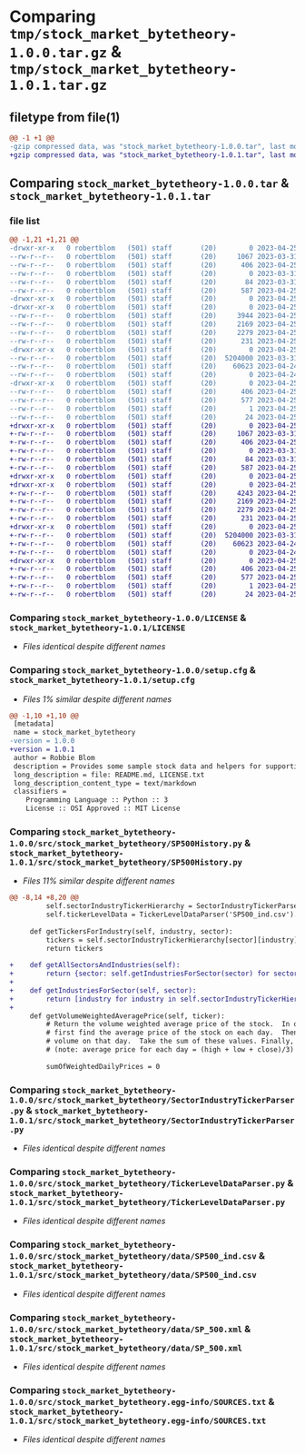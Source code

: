 # Comparing `tmp/stock_market_bytetheory-1.0.0.tar.gz` & `tmp/stock_market_bytetheory-1.0.1.tar.gz`

## filetype from file(1)

```diff
@@ -1 +1 @@
-gzip compressed data, was "stock_market_bytetheory-1.0.0.tar", last modified: Tue Apr 25 21:05:05 2023, max compression
+gzip compressed data, was "stock_market_bytetheory-1.0.1.tar", last modified: Tue Apr 25 22:42:13 2023, max compression
```

## Comparing `stock_market_bytetheory-1.0.0.tar` & `stock_market_bytetheory-1.0.1.tar`

### file list

```diff
@@ -1,21 +1,21 @@
-drwxr-xr-x   0 robertblom   (501) staff       (20)        0 2023-04-25 21:05:05.588930 stock_market_bytetheory-1.0.0/
--rw-r--r--   0 robertblom   (501) staff       (20)     1067 2023-03-31 18:16:25.000000 stock_market_bytetheory-1.0.0/LICENSE
--rw-r--r--   0 robertblom   (501) staff       (20)      406 2023-04-25 21:05:05.589008 stock_market_bytetheory-1.0.0/PKG-INFO
--rw-r--r--   0 robertblom   (501) staff       (20)        0 2023-03-31 22:41:33.000000 stock_market_bytetheory-1.0.0/README.md
--rw-r--r--   0 robertblom   (501) staff       (20)       84 2023-03-31 18:46:07.000000 stock_market_bytetheory-1.0.0/pyproject.toml
--rw-r--r--   0 robertblom   (501) staff       (20)      587 2023-04-25 21:05:05.589267 stock_market_bytetheory-1.0.0/setup.cfg
-drwxr-xr-x   0 robertblom   (501) staff       (20)        0 2023-04-25 21:05:05.578614 stock_market_bytetheory-1.0.0/src/
-drwxr-xr-x   0 robertblom   (501) staff       (20)        0 2023-04-25 21:05:05.580452 stock_market_bytetheory-1.0.0/src/stock_market_bytetheory/
--rw-r--r--   0 robertblom   (501) staff       (20)     3944 2023-04-25 19:22:56.000000 stock_market_bytetheory-1.0.0/src/stock_market_bytetheory/SP500History.py
--rw-r--r--   0 robertblom   (501) staff       (20)     2169 2023-04-25 19:21:06.000000 stock_market_bytetheory-1.0.0/src/stock_market_bytetheory/SectorIndustryTickerParser.py
--rw-r--r--   0 robertblom   (501) staff       (20)     2279 2023-04-25 19:20:58.000000 stock_market_bytetheory-1.0.0/src/stock_market_bytetheory/TickerLevelDataParser.py
--rw-r--r--   0 robertblom   (501) staff       (20)      231 2023-04-25 19:59:08.000000 stock_market_bytetheory-1.0.0/src/stock_market_bytetheory/__init__.py
-drwxr-xr-x   0 robertblom   (501) staff       (20)        0 2023-04-25 21:05:05.588837 stock_market_bytetheory-1.0.0/src/stock_market_bytetheory/data/
--rw-r--r--   0 robertblom   (501) staff       (20)  5204000 2023-03-31 20:35:29.000000 stock_market_bytetheory-1.0.0/src/stock_market_bytetheory/data/SP500_ind.csv
--rw-r--r--   0 robertblom   (501) staff       (20)    60623 2023-04-24 21:18:29.000000 stock_market_bytetheory-1.0.0/src/stock_market_bytetheory/data/SP_500.xml
--rw-r--r--   0 robertblom   (501) staff       (20)        0 2023-04-24 20:04:28.000000 stock_market_bytetheory-1.0.0/src/stock_market_bytetheory/data/__init__.py
-drwxr-xr-x   0 robertblom   (501) staff       (20)        0 2023-04-25 21:05:05.581113 stock_market_bytetheory-1.0.0/src/stock_market_bytetheory.egg-info/
--rw-r--r--   0 robertblom   (501) staff       (20)      406 2023-04-25 21:05:05.000000 stock_market_bytetheory-1.0.0/src/stock_market_bytetheory.egg-info/PKG-INFO
--rw-r--r--   0 robertblom   (501) staff       (20)      577 2023-04-25 21:05:05.000000 stock_market_bytetheory-1.0.0/src/stock_market_bytetheory.egg-info/SOURCES.txt
--rw-r--r--   0 robertblom   (501) staff       (20)        1 2023-04-25 21:05:05.000000 stock_market_bytetheory-1.0.0/src/stock_market_bytetheory.egg-info/dependency_links.txt
--rw-r--r--   0 robertblom   (501) staff       (20)       24 2023-04-25 21:05:05.000000 stock_market_bytetheory-1.0.0/src/stock_market_bytetheory.egg-info/top_level.txt
+drwxr-xr-x   0 robertblom   (501) staff       (20)        0 2023-04-25 22:42:13.707504 stock_market_bytetheory-1.0.1/
+-rw-r--r--   0 robertblom   (501) staff       (20)     1067 2023-03-31 18:16:25.000000 stock_market_bytetheory-1.0.1/LICENSE
+-rw-r--r--   0 robertblom   (501) staff       (20)      406 2023-04-25 22:42:13.707635 stock_market_bytetheory-1.0.1/PKG-INFO
+-rw-r--r--   0 robertblom   (501) staff       (20)        0 2023-03-31 22:41:33.000000 stock_market_bytetheory-1.0.1/README.md
+-rw-r--r--   0 robertblom   (501) staff       (20)       84 2023-03-31 18:46:07.000000 stock_market_bytetheory-1.0.1/pyproject.toml
+-rw-r--r--   0 robertblom   (501) staff       (20)      587 2023-04-25 22:42:13.707918 stock_market_bytetheory-1.0.1/setup.cfg
+drwxr-xr-x   0 robertblom   (501) staff       (20)        0 2023-04-25 22:42:13.698514 stock_market_bytetheory-1.0.1/src/
+drwxr-xr-x   0 robertblom   (501) staff       (20)        0 2023-04-25 22:42:13.700211 stock_market_bytetheory-1.0.1/src/stock_market_bytetheory/
+-rw-r--r--   0 robertblom   (501) staff       (20)     4243 2023-04-25 22:39:00.000000 stock_market_bytetheory-1.0.1/src/stock_market_bytetheory/SP500History.py
+-rw-r--r--   0 robertblom   (501) staff       (20)     2169 2023-04-25 19:21:06.000000 stock_market_bytetheory-1.0.1/src/stock_market_bytetheory/SectorIndustryTickerParser.py
+-rw-r--r--   0 robertblom   (501) staff       (20)     2279 2023-04-25 19:20:58.000000 stock_market_bytetheory-1.0.1/src/stock_market_bytetheory/TickerLevelDataParser.py
+-rw-r--r--   0 robertblom   (501) staff       (20)      231 2023-04-25 19:59:08.000000 stock_market_bytetheory-1.0.1/src/stock_market_bytetheory/__init__.py
+drwxr-xr-x   0 robertblom   (501) staff       (20)        0 2023-04-25 22:42:13.707406 stock_market_bytetheory-1.0.1/src/stock_market_bytetheory/data/
+-rw-r--r--   0 robertblom   (501) staff       (20)  5204000 2023-03-31 20:35:29.000000 stock_market_bytetheory-1.0.1/src/stock_market_bytetheory/data/SP500_ind.csv
+-rw-r--r--   0 robertblom   (501) staff       (20)    60623 2023-04-24 21:18:29.000000 stock_market_bytetheory-1.0.1/src/stock_market_bytetheory/data/SP_500.xml
+-rw-r--r--   0 robertblom   (501) staff       (20)        0 2023-04-24 20:04:28.000000 stock_market_bytetheory-1.0.1/src/stock_market_bytetheory/data/__init__.py
+drwxr-xr-x   0 robertblom   (501) staff       (20)        0 2023-04-25 22:42:13.700818 stock_market_bytetheory-1.0.1/src/stock_market_bytetheory.egg-info/
+-rw-r--r--   0 robertblom   (501) staff       (20)      406 2023-04-25 22:42:13.000000 stock_market_bytetheory-1.0.1/src/stock_market_bytetheory.egg-info/PKG-INFO
+-rw-r--r--   0 robertblom   (501) staff       (20)      577 2023-04-25 22:42:13.000000 stock_market_bytetheory-1.0.1/src/stock_market_bytetheory.egg-info/SOURCES.txt
+-rw-r--r--   0 robertblom   (501) staff       (20)        1 2023-04-25 22:42:13.000000 stock_market_bytetheory-1.0.1/src/stock_market_bytetheory.egg-info/dependency_links.txt
+-rw-r--r--   0 robertblom   (501) staff       (20)       24 2023-04-25 22:42:13.000000 stock_market_bytetheory-1.0.1/src/stock_market_bytetheory.egg-info/top_level.txt
```

### Comparing `stock_market_bytetheory-1.0.0/LICENSE` & `stock_market_bytetheory-1.0.1/LICENSE`

 * *Files identical despite different names*

### Comparing `stock_market_bytetheory-1.0.0/setup.cfg` & `stock_market_bytetheory-1.0.1/setup.cfg`

 * *Files 1% similar despite different names*

```diff
@@ -1,10 +1,10 @@
 [metadata]
 name = stock_market_bytetheory
-version = 1.0.0
+version = 1.0.1
 author = Robbie Blom
 description = Provides some sample stock data and helpers for supporting a stock samples app
 long_description = file: README.md, LICENSE.txt
 long_description_content_type = text/markdown
 classifiers = 
 	Programming Language :: Python :: 3
 	License :: OSI Approved :: MIT License
```

### Comparing `stock_market_bytetheory-1.0.0/src/stock_market_bytetheory/SP500History.py` & `stock_market_bytetheory-1.0.1/src/stock_market_bytetheory/SP500History.py`

 * *Files 11% similar despite different names*

```diff
@@ -8,14 +8,20 @@
         self.sectorIndustryTickerHierarchy = SectorIndustryTickerParser('SP_500.xml').parse()
         self.tickerLevelData = TickerLevelDataParser('SP500_ind.csv').parse()
 
     def getTickersForIndustry(self, industry, sector):
         tickers = self.sectorIndustryTickerHierarchy[sector][industry]
         return tickers
 
+    def getAllSectorsAndIndustries(self):
+        return {sector: self.getIndustriesForSector(sector) for sector in self.sectorIndustryTickerHierarchy.keys()}
+
+    def getIndustriesForSector(self, sector):
+        return [industry for industry in self.sectorIndustryTickerHierarchy[sector].keys()]
+
     def getVolumeWeightedAveragePrice(self, ticker):
         # Return the volume weighted average price of the stock.  In order to do this,
         # first find the average price of the stock on each day.  Then, multiply that price with the
         # volume on that day.  Take the sum of these values. Finally, divide that value by the sum of all the volumes.
         # (note: average price for each day = (high + low + close)/3)
 
         sumOfWeightedDailyPrices = 0
```

### Comparing `stock_market_bytetheory-1.0.0/src/stock_market_bytetheory/SectorIndustryTickerParser.py` & `stock_market_bytetheory-1.0.1/src/stock_market_bytetheory/SectorIndustryTickerParser.py`

 * *Files identical despite different names*

### Comparing `stock_market_bytetheory-1.0.0/src/stock_market_bytetheory/TickerLevelDataParser.py` & `stock_market_bytetheory-1.0.1/src/stock_market_bytetheory/TickerLevelDataParser.py`

 * *Files identical despite different names*

### Comparing `stock_market_bytetheory-1.0.0/src/stock_market_bytetheory/data/SP500_ind.csv` & `stock_market_bytetheory-1.0.1/src/stock_market_bytetheory/data/SP500_ind.csv`

 * *Files identical despite different names*

### Comparing `stock_market_bytetheory-1.0.0/src/stock_market_bytetheory/data/SP_500.xml` & `stock_market_bytetheory-1.0.1/src/stock_market_bytetheory/data/SP_500.xml`

 * *Files identical despite different names*

### Comparing `stock_market_bytetheory-1.0.0/src/stock_market_bytetheory.egg-info/SOURCES.txt` & `stock_market_bytetheory-1.0.1/src/stock_market_bytetheory.egg-info/SOURCES.txt`

 * *Files identical despite different names*

